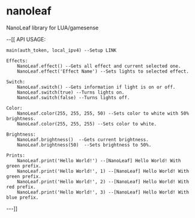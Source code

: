 # nanoleaf
NanoLeaf library for LUA/gamesense

--[[ 
    API USAGE:


    main(auth_token, local_ipv4) --Setup LINK

    Effects:
        NanoLeaf.effect() --Gets all effect and current selected one.
        NanoLeaf.effect('Effect Name') --Sets lights to selected effect.

    Switch:
        NanoLeaf.switch() --Gets information if light is on or off.
        NanoLeaf.switch(true) --Turns lights on.
        NanoLeaf.switch(false) --Turns lights off.

    Color:
        NanoLeaf.color(255, 255, 255, 50) --Sets color to white with 50% brightness.
        NanoLeaf.color(255, 255, 255) --Sets color to white.

    Brightness:
        NanoLeaf.brightness()  --Gets current brightness.
        NanoLeaf.brightness(50)  --Sets brightness to 50%.

    Prints:
        NanoLeaf.print('Hello World!') --[NanoLeaf] Hello World! With green prefix.
        NanoLeaf.print('Hello World!', 1) --[NanoLeaf] Hello World! With green prefix.
        NanoLeaf.print('Hello World!', 2) --[NanoLeaf] Hello World! With red prefix.
        NanoLeaf.print('Hello World!', 3) --[NanoLeaf] Hello World! With blue prefix.
---]]
